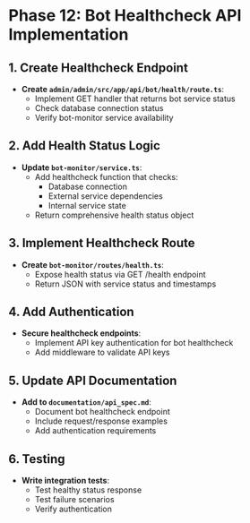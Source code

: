 # Phase 12: Bot Healthcheck API Implementation

## 1. Create Healthcheck Endpoint
- **Create `admin/admin/src/app/api/bot/health/route.ts`**:
  - Implement GET handler that returns bot service status
  - Check database connection status
  - Verify bot-monitor service availability

## 2. Add Health Status Logic
- **Update `bot-monitor/service.ts`**:
  - Add healthcheck function that checks:
    - Database connection
    - External service dependencies
    - Internal service state
  - Return comprehensive health status object

## 3. Implement Healthcheck Route
- **Create `bot-monitor/routes/health.ts`**:
  - Expose health status via GET /health endpoint
  - Return JSON with service status and timestamps

## 4. Add Authentication
- **Secure healthcheck endpoints**:
  - Implement API key authentication for bot healthcheck
  - Add middleware to validate API keys

## 5. Update API Documentation
- **Add to `documentation/api_spec.md`**:
  - Document bot healthcheck endpoint
  - Include request/response examples
  - Add authentication requirements

## 6. Testing
- **Write integration tests**:
  - Test healthy status response
  - Test failure scenarios
  - Verify authentication